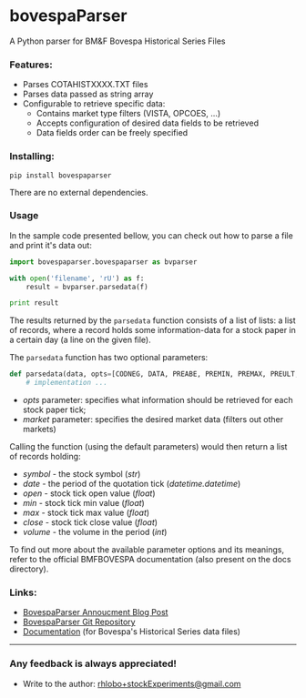 bovespaParser
=============
A Python parser for BM&amp;F Bovespa Historical Series Files


### Features:
- Parses COTAHISTXXXX.TXT files
- Parses data passed as string array
- Configurable to retrieve specific data:
    * Contains market type filters (VISTA, OPCOES, ...)
    * Accepts configuration of desired data fields to be retrieved
    * Data fields order can be freely specified

### Installing:
    pip install bovespaparser
There are no external dependencies.

### Usage
In the sample code presented bellow, you can check out how to parse a file and print it's data out:
```python
import bovespaparser.bovespaparser as bvparser

with open('filename', 'rU') as f:
	result = bvparser.parsedata(f)

print result
```

The results returned by the `parsedata` function consists of a list of lists: a list of records, where a record holds some information-data for a stock paper in a certain day (a line on the given file).

The `parsedata` function has two optional parameters:
```python
def parsedata(data, opts=[CODNEG, DATA, PREABE, PREMIN, PREMAX, PREULT, QUATOT], market=VISTA):
    # implementation ...
```
- *opts* parameter: specifies what information should be retrieved for each stock paper tick;
- *market* parameter: specifies the desired market data (filters out other markets)

Calling the function (using the default parameters) would then return a list of records holding:
- _symbol_ - the stock symbol (*str*)
- _date_ - the period of the quotation tick (*datetime.datetime*)
- _open_ - stock tick open value (*float*)
- _min_ - stock tick min value (*float*)
- _max_ - stock tick max value (*float*)
- _close_ - stock tick close value (*float*)
- _volume_ - the volume in the period (*int*)

To find out more about the available parameter options and its meanings, refer to the official BMFBOVESPA documentation (also present on the docs directory).

### Links:
- [BovespaParser Annoucment Blog Post](http://how.i.drycode.it/2012/09/python-bovespa-parser.html)
- [BovespaParser Git Repository]( https://github.com/rhlobo/bovespaParser)
- [Documentation](http://www.bmfbovespa.com.br/shared/iframe.aspx?idioma=pt-br&amp;url=http://www.bmfbovespa.com.br/pt-br/cotacoes-historicas/FormSeriesHistoricas.asp)
 (for Bovespa's Historical Series data files)

---------------------------------------
### Any feedback is always appreciated!
- Write to the author:  <rhlobo+stockExperiments@gmail.com>
